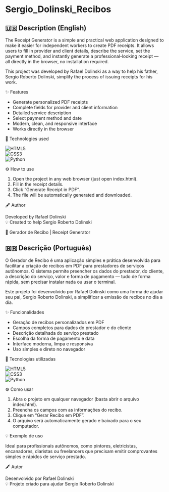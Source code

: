 # Sergio_Dolinski_Recibos

🇺🇸 Description (English)
-------------------------------------------

The Receipt Generator is a simple and practical web application designed to make it easier for independent workers to create PDF receipts.
It allows users to fill in provider and client details, describe the service, set the payment method, and instantly generate a professional-looking receipt — all directly in the browser, no installation required.

This project was developed by Rafael Dolinski as a way to help his father, Sergio Roberto Dolinski, simplify the process of issuing receipts for his work.

✨ Features

- Generate personalized PDF receipts
- Complete fields for provider and client information
- Detailed service description
- Select payment method and date
- Modern, clean, and responsive interface
- Works directly in the browser

🧠 Technologies used

![HTML5](https://img.shields.io/badge/HTML5-E34F26?style=for-the-badge&logo=html5&logoColor=white)  
![CSS3](https://img.shields.io/badge/CSS3-1572B6?style=for-the-badge&logo=css3&logoColor=white)  
![Python](https://img.shields.io/badge/Python-3776AB?style=for-the-badge&logo=python&logoColor=white)  

⚙️ How to use

1. Open the project in any web browser (just open index.html).
2. Fill in the receipt details.
3. Click “Generate Receipt in PDF”.
4. The file will be automatically generated and downloaded.

🖋️ Author

Developed by Rafael Dolinski  
💡 Created to help Sergio Roberto Dolinski  

🧾 Gerador de Recibo | Receipt Generator

🇧🇷 Descrição (Português)
-------------------------------------------

O Gerador de Recibo é uma aplicação simples e prática desenvolvida para facilitar a criação de recibos em PDF para prestadores de serviços autônomos.
O sistema permite preencher os dados do prestador, do cliente, a descrição do serviço, valor e forma de pagamento — tudo de forma rápida, sem precisar instalar nada ou usar o terminal.

Este projeto foi desenvolvido por Rafael Dolinski como uma forma de ajudar seu pai, Sergio Roberto Dolinski, a simplificar a emissão de recibos no dia a dia.

✨ Funcionalidades

- Geração de recibos personalizados em PDF
- Campos completos para dados do prestador e do cliente
- Descrição detalhada do serviço prestado
- Escolha da forma de pagamento e data
- Interface moderna, limpa e responsiva
- Uso simples e direto no navegador

🧠 Tecnologias utilizadas

![HTML5](https://img.shields.io/badge/HTML5-E34F26?style=for-the-badge&logo=html5&logoColor=white)  
![CSS3](https://img.shields.io/badge/CSS3-1572B6?style=for-the-badge&logo=css3&logoColor=white)  
![Python](https://img.shields.io/badge/Python-3776AB?style=for-the-badge&logo=python&logoColor=white)  

⚙️ Como usar

1. Abra o projeto em qualquer navegador (basta abrir o arquivo index.html).
2. Preencha os campos com as informações do recibo.
3. Clique em “Gerar Recibo em PDF”.
4. O arquivo será automaticamente gerado e baixado para o seu computador.

💡 Exemplo de uso

Ideal para profissionais autônomos, como pintores, eletricistas, encanadores, diaristas ou freelancers que precisam emitir comprovantes simples e rápidos de serviço prestado.

🖋️ Autor

Desenvolvido por Rafael Dolinski  
💡 Projeto criado para ajudar Sergio Roberto Dolinski

